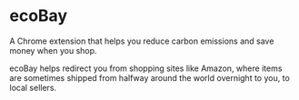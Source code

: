 # ecoBay

A Chrome extension that helps you reduce carbon emissions and save money when you shop.

ecoBay helps redirect you from shopping sites like Amazon, where items are sometimes shipped from halfway around the world overnight to you, to local sellers.

